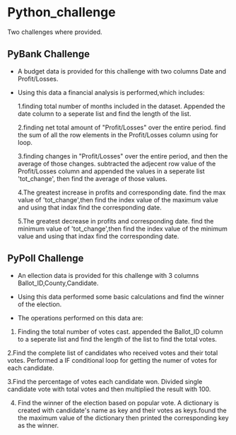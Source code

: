 # Python_challenge
Two challenges where provided.
## PyBank Challenge
* A budget data is provided for this challenge with two columns Date and Profit/Losses.
* Using this data a financial analysis is performed,which includes:

    1.finding total number of months included in the dataset.
      Appended the date column to a seperate list and find the length of the list.

   2.finding net total amount of "Profit/Losses" over the entire period.
      find the sum of all the row elements in the Profit/Losses column using for loop.
  
    3.finding changes in "Profit/Losses" over the entire period, and then the average of those changes.
       subtracted the adjecent row value of the Profit/Losses column and appended the values in a seperate list 'tot_change', then find the average of those values.

   4.The greatest increase in profits and corresponding date.
        find the max value of 'tot_change',then find the index value of the maximum value and using that indax find the corresponding date.

    5.The greatest decrease in profits and corresponding date.
       find the minimum value of 'tot_change',then find the index value of the minimum value and using that indax find the corresponding date.

## PyPoll Challenge

* An ellection data is provided for this challenge with 3 columns Ballot_ID,County,Candidate.

* Using this data performed some basic calculations and find the winner of the election.

* The operations performed on this data are:

 1. Finding the total number of votes cast.
     appended the Ballot_ID column to a seperate list and find the length of the list to find the total votes.
     
 2.Find the complete list of candidates who received votes and their total votes.
     Performed a IF conditional loop for getting the numer of votes for each candidate.

 3.Find the percentage of votes each candidate won.
    Divided single candidate vote with total votes and then multiplied the result with 100.

 4. Find the winner of the election based on popular vote.
     A dictionary is created with candidate's name as key and their votes as keys.found the the maximum value of the dictionary then printed the corresponding 
     key as the winner. 






